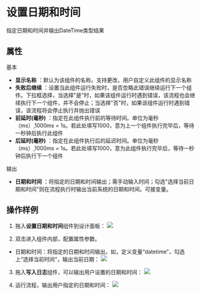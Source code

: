 # 设置日期和时间

指定日期和时间并输出DateTime类型结果

## 属性
基本
- **显示名称** ：默认为该组件的名称。支持更改，用户自定义此组件的显示名称
- **失败后继续** ：设置当此组件运行失败时，是否忽略此错误继续运行下一个组件。下拉框选择，当选择"是"时，如果该组件运行时遇到错误，该流程也会继续执行下一个组件，并不会停止；当选择"否"时，如果该组件运行时遇到错误，该流程将会停止执行并抛出错误
- **前延时(毫秒)** ：指定在此组件执行前的等待时间。单位为毫秒（ms）,1000ms = 1s。若此处填写1000，意为上一个组件执行完毕后，等待一秒钟后执行此组件
- **后延时(毫秒)** ：指定在此组件执行后的延迟时间。单位为毫秒（ms）,1000ms = 1s。若此处填写1000，意为此组件执行完毕后，等待一秒钟后执行下一个组件


输出

- **日期和时间** ：将指定的日期和时间输出；需手动输入时间；勾选"选择当前日期和时间"则在流程执行时输出当前系统的日期和时间。可接变量。

## 操作样例
1. 拖入**设置日期和时间**组件到设计面板：
![](https://docimages.blob.core.chinacloudapi.cn/images/Activities/setDate-1.png)

2. 双击进入组件内部，配置属性参数。
- 日期和时间：将指定的日期和时间输出，如，定义变量“datetime”，勾选上“选择当前时间”，输出当前日期：
![](https://docimages.blob.core.chinacloudapi.cn/images/Activities/setDate-2.png)


3. 拖入**写入日志**组件，可以输出用户设置的日期和时间：
![](https://docimages.blob.core.chinacloudapi.cn/images/Activities/setDate-3.png)

4. 运行流程，输出用户指定的日期和时间：
![](https://docimages.blob.core.chinacloudapi.cn/images/Activities/setDate-4.png)

